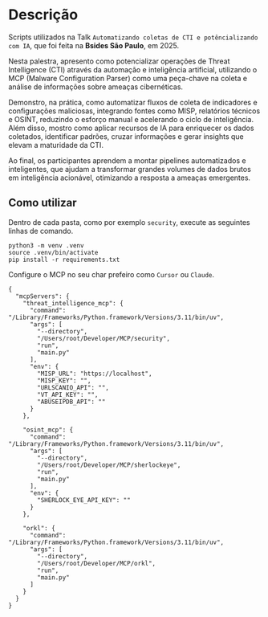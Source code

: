 # Descrição

Scripts utilizados na Talk `Automatizando coletas de CTI e potêncializando com IA`, que foi feita na **Bsides São Paulo**, em 2025.

Nesta palestra, apresento como potencializar operações de Threat Intelligence (CTI) através da automação e inteligência artificial, utilizando o MCP (Malware Configuration Parser) como uma peça-chave na coleta e análise de informações sobre ameaças cibernéticas.

Demonstro, na prática, como automatizar fluxos de coleta de indicadores e configurações maliciosas, integrando fontes como MISP, relatórios técnicos e OSINT, reduzindo o esforço manual e acelerando o ciclo de inteligência. Além disso, mostro como aplicar recursos de IA para enriquecer os dados coletados, identificar padrões, cruzar informações e gerar insights que elevam a maturidade da CTI.

Ao final, os participantes aprendem a montar pipelines automatizados e inteligentes, que ajudam a transformar grandes volumes de dados brutos em inteligência acionável, otimizando a resposta a ameaças emergentes.

## Como utilizar

Dentro de cada pasta, como por exemplo `security`, execute as seguintes linhas de comando.

```
python3 -m venv .venv
source .venv/bin/activate
pip install -r requirements.txt

```

Configure o MCP no seu char prefeiro como `Cursor` ou `Claude`.

```
{
  "mcpServers": {
    "threat_intelligence_mcp": {
      "command": "/Library/Frameworks/Python.framework/Versions/3.11/bin/uv",
      "args": [
        "--directory",
        "/Users/root/Developer/MCP/security",
        "run",
        "main.py"
      ],
      "env": {
        "MISP_URL": "https://localhost",
        "MISP_KEY": "",
        "URLSCANIO_API": "",
        "VT_API_KEY": "",
        "ABUSEIPDB_API": ""
      }
    },

    "osint_mcp": {
      "command": "/Library/Frameworks/Python.framework/Versions/3.11/bin/uv",
      "args": [
        "--directory",
        "/Users/root/Developer/MCP/sherlockeye",
        "run",
        "main.py"
      ],
      "env": {
        "SHERLOCK_EYE_API_KEY": ""
      }
    },

    "orkl": {
      "command": "/Library/Frameworks/Python.framework/Versions/3.11/bin/uv",
      "args": [
        "--directory",
        "/Users/root/Developer/MCP/orkl",
        "run",
        "main.py"
      ]
    }
  }
}
```